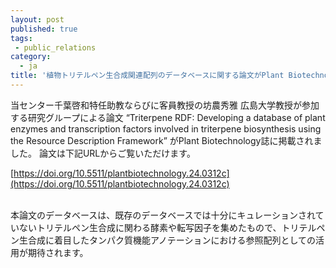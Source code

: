 ```yaml
---
layout: post
published: true
tags:
 - public_relations
category:
  - ja
title: '植物トリテルペン生合成関連配列のデータベースに関する論文がPlant Biotechnology誌に掲載されました'
---
```

当センター千葉啓和特任助教ならびに客員教授の坊農秀雅 広島大学教授が参加する研究グループによる論文 “Triterpene RDF: Developing a database of plant enzymes and transcription factors involved in triterpene biosynthesis using the Resource Description Framework” がPlant Biotechnology誌に掲載されました。 論文は下記URLからご覧いただけます。 <br />

[https://doi.org/10.5511/plantbiotechnology.24.0312c](https://doi.org/10.5511/plantbiotechnology.24.0312c)

<br />
本論文のデータベースは、既存のデータベースでは十分にキュレーションされていないトリテルペン生合成に関わる酵素や転写因子を集めたもので、トリテルペン生合成に着目したタンパク質機能アノテーションにおける参照配列としての活用が期待されます。
